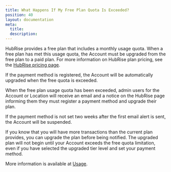 ```yaml
---
title: What Happens If My Free Plan Quota Is Exceeded?
position: 40
layout: documentation
meta:
  title:
  description:
---
```


HubRise provides a free plan that includes a monthly usage quota. When a free plan has met this usage quota, the Account must be upgraded from the free plan to a paid plan. For more information on HubRise plan pricing, see the [HubRise pricing page](/pricing).

If the payment method is registered, the Account will be automatically upgraded when the free quota is exceeded.

When the free plan usage quota has been exceeded, admin users for the Account or Location will receive an email and a notice on the HubRise page informing them they must register a payment method and upgrade their plan.

If the payment method is not set two weeks after the first email alert is sent, the Account will be suspended.

If you know that you will have more transactions than the current plan provides, you can upgrade the plan before being notified. The upgraded plan will not begin until your Account exceeds the free quota limitation, even if you have selected the upgraded tier level and set your payment method.

More information is available at [Usage](/docs/settings/#usage).